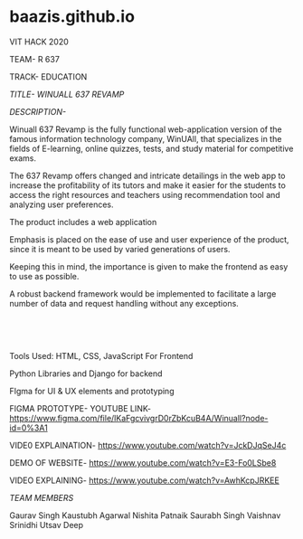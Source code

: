 # baazis.github.io

VIT HACK 2020

TEAM- R 637

TRACK- EDUCATION

*TITLE- WINUALL 637 REVAMP*

 *DESCRIPTION-*
 
 Winuall 637 Revamp is the fully functional web-application version of the famous information technology company, WinUAll, that specializes in the fields of E-learning, online quizzes, tests, and study material for competitive exams.​

The 637 Revamp offers changed and intricate detailings in the web app to increase the profitability of its tutors and make it easier for the students to access the right resources and teachers using recommendation tool and analyzing user preferences.

The product includes a web application​

Emphasis is placed on the ease of use and user experience of the product, since it is meant to be used by varied generations of users.​

Keeping this in mind, the importance is given to make the frontend as easy to use as possible.​

A robust backend framework would be implemented to facilitate a large number of data and request handling without any exceptions.​

​

​

Tools Used:
HTML, CSS, JavaScript For Frontend​

Python Libraries and Django for backend​

FIgma for UI & UX elements and prototyping​


FIGMA PROTOTYPE-
YOUTUBE LINK- https://www.figma.com/file/lKaFgcvivgrD0rZbKcuB4A/Winuall?node-id=0%3A1

VIDE0 EXPLAINATION- https://www.youtube.com/watch?v=JckDJqSeJ4c


DEMO OF WEBSITE-  https://www.youtube.com/watch?v=E3-Fo0LSbe8

VIDEO EXPLAINING-  https://www.youtube.com/watch?v=AwhKcpJRKEE



*TEAM MEMBERS*

Gaurav Singh
Kaustubh Agarwal
Nishita Patnaik
Saurabh Singh
Vaishnav Srinidhi
Utsav Deep

